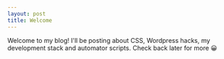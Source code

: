 ```yaml
---
layout: post
title: Welcome
---
```


Welcome to my blog! I'll be posting about CSS, Wordpress hacks, my development stack and automator scripts. Check back later for more 😀
